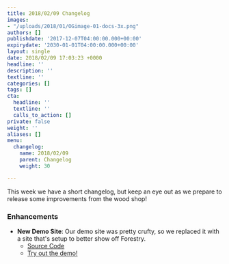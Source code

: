 ```yaml
---
title: 2018/02/09 Changelog
images:
- "/uploads/2018/01/OGimage-01-docs-3x.png"
authors: []
publishdate: '2017-12-07T04:00:00.000+00:00'
expirydate: '2030-01-01T04:00:00.000+00:00'
layout: single
date: 2018/02/09 17:03:23 +0000
headline: ''
description: ''
textline: ''
categories: []
tags: []
cta:
  headline: ''
  textline: ''
  calls_to_action: []
private: false
weight: ''
aliases: []
menu:
  changelog:
    name: 2018/02/09
    parent: Changelog
    weight: 30

---
```

This week we have a short changelog, but keep an eye out as we prepare to release some improvements from the wood shop!

### Enhancements

* **New Demo Site**: Our demo site was pretty crufty, so we replaced it with a site that's setup to better show off Forestry.
  * [Source Code](https://github.com/forestryio-templates/belkirk-jekyll-demo "Belkirk Jekyll Demo")
  * [Try out the demo!](https://app.forestry.io/dashboard#choose "Forestry Dashboard")